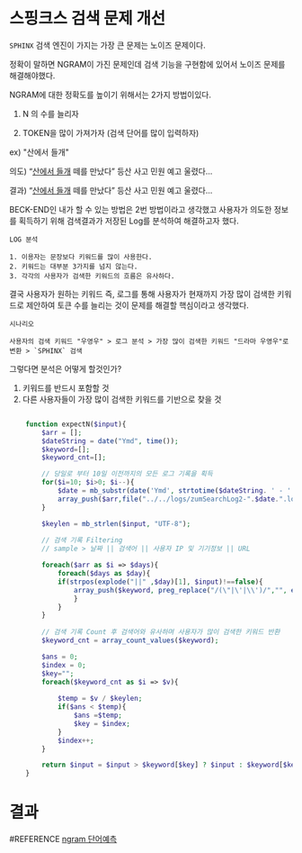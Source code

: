 # 스핑크스 검색 문제 개선

`SPHINX` 검색 엔진이 가지는 가장 큰 문제는 노이즈 문제이다.

정확이 말하면 NGRAM이 가진 문제인데 검색 기능을 구현함에 있어서 노이즈 문제를 해결해야했다.


NGRAM에 대한 정확도를 높이기 위해서는 2가지 방법이있다.

1. N 의 수를 늘리자

2. TOKEN을 많이 가져가자 (검색 단어를 많이 입력하자)


ex) "산에서 들개"

의도) “<u>산에서 들개</u> 떼를 만났다” 등산 사고 민원 예고 울렸다...

결과) “<u>산에서 들개</u> 떼를 만났다” 등산 사고 민원 예고 울렸다...


BECK-END인 내가 할 수 있는 방법은 2번 방법이라고 생각했고 사용자가 의도한 정보를 획득하기 위해 검색결과가 저장된 Log를 분석하여 해결하고자 했다.

```
LOG 분석

1. 이용자는 문장보다 키워드를 많이 사용한다.
2. 키워드는 대부분 3가지를 넘지 않는다.
3. 각각의 사용자가 검색한 키워드의 흐름은 유사하다.

```

결국 사용자가 원하는 키워드 즉, 로그를 통해 사용자가 현재까지 가장 많이 검색한 키워드로 제안하여 토큰 수를 늘리는 것이 문제를 해결할 핵심이라고 생각했다.

```
시나리오

사용자의 검색 키워드 "우영우" > 로그 분석 > 가장 많이 검색한 키워드 "드라마 우영우"로 변환 > `SPHINX` 검색

```

그렇다면 분석은 어떻게 할것인가?

1. 키워드를 반드시 포함할 것
2. 다른 사용자들이 가장 많이 검색한 키워드를 기반으로 찾을 것


```php

	function expectN($input){
		$arr = [];
		$dateString = date("Ymd", time());
		$keyword=[];
		$keyword_cnt=[];

		// 당일로 부터 10일 이전까지의 모든 로그 기록을 획득
		for($i=10; $i>0; $i--){
			$date = mb_substr(date('Ymd', strtotime($dateString. ' - '.$i.'days')),2);
			array_push($arr,file("../../logs/zumSearchLog2-".$date.".log"));
		}

		$keylen = mb_strlen($input, "UTF-8");
		
		// 검색 기록 Filtering
		// sample > 날짜 || 검색어 || 사용자 IP 및 기기정보 || URL

		foreach($arr as $i => $days){
			foreach($days as $day){
			if(strpos(explode("||" ,$day)[1], $input)!==false){
				array_push($keyword, preg_replace("/(\"|\'|\\')/","", explode("||" ,$day)[1]));
				}
			}
		}
		
		// 검색 기록 Count 후 검색어와 유사하며 사용자가 많이 검색한 키워드 반환
		$keyword_cnt = array_count_values($keyword);

		$ans = 0;
		$index = 0;
		$key="";
		foreach($keyword_cnt as $i => $v){
			
			$temp = $v / $keylen;
			if($ans < $temp){
				$ans =$temp;
				$key = $index;
			}
			$index++;
		}

		return $input = $input > $keyword[$key] ? $input : $keyword[$key];
	}

```

# 결과


#REFERENCE
[ngram 단어예측](https://heytech.tistory.com/343)